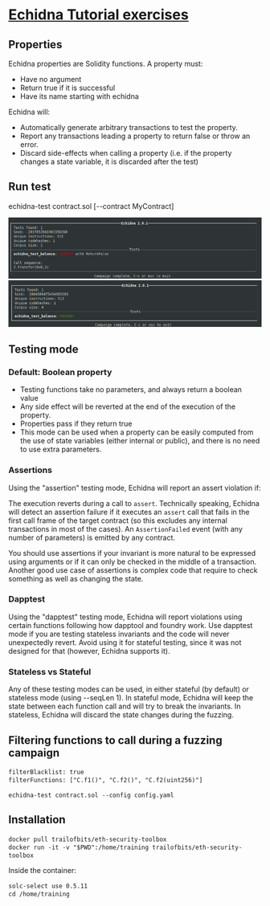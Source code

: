 # [Echidna Tutorial exercises](https://github.com/crytic/building-secure-contracts/tree/master/program-analysis/echidna)


## Properties

Echidna properties are Solidity functions. A property must:
- Have no argument
- Return true if it is successful
- Have its name starting with echidna

Echidna will:
- Automatically generate arbitrary transactions to test the property.
- Report any transactions leading a property to return false or throw an error.
- Discard side-effects when calling a property (i.e. if the property changes a state variable, it is discarded after the test)

## Run test

echidna-test contract.sol [--contract MyContract]

![](img/echidna-test.png)
![](img/echidna-test.passed.png)


## Testing mode

### Default: Boolean property 
- Testing functions take no parameters, and always return a boolean value
- Any side effect will be reverted at the end of the execution of the property. 
- Properties pass if they return true
- This mode can be used when a property can be easily computed from the use of state variables (either internal or public), and there is no need to use extra parameters.

### Assertions
Using the "assertion" testing mode, Echidna will report an assert violation if:

The execution reverts during a call to `assert`. Technically speaking, Echidna will detect an assertion failure if it executes an `assert` call that fails in the first call frame of the target contract (so this excludes any internal transactions in most of the cases).
An `AssertionFailed` event (with any number of parameters) is emitted by any contract.

You should use assertions if your invariant is more natural to be expressed using arguments or if it can only be checked in the middle of a transaction. Another good use case of assertions is complex code that require to check something as well as changing the state.

### Dapptest
Using the "dapptest" testing mode, Echidna will report violations using certain functions following how dapptool and foundry work. Use dapptest mode if you are testing stateless invariants and the code will never unexpectedly revert. Avoid using it for stateful testing, since it was not designed for that (however, Echidna supports it).

### Stateless vs Stateful
Any of these testing modes can be used, in either stateful (by default) or stateless mode (using --seqLen 1). In stateful mode, Echidna will keep the state between each function call and will try to break the invariants. In stateless, Echidna will discard the state changes during the fuzzing.


## Filtering functions to call during a fuzzing campaign

```
filterBlacklist: true
filterFunctions: ["C.f1()", "C.f2()", "C.f2(uint256)"]
```
```
echidna-test contract.sol --config config.yaml  
```



## Installation

```
docker pull trailofbits/eth-security-toolbox
docker run -it -v "$PWD":/home/training trailofbits/eth-security-toolbox
```

Inside the container:
```
solc-select use 0.5.11
cd /home/training
```


